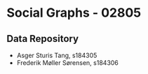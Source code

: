 # Social Graphs - 02805
## Data Repository

- Asger Sturis Tang, s184305
- Frederik Møller Sørensen, s184306
